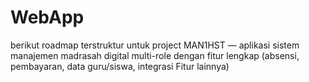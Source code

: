# WebApp
berikut roadmap terstruktur untuk project MAN1HST — aplikasi sistem manajemen madrasah digital multi-role dengan fitur lengkap (absensi, pembayaran, data guru/siswa, integrasi Fitur lainnya)
